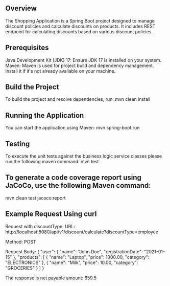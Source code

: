 ## Overview
The Shopping Application is a Spring Boot project designed to manage discount policies and calculate discounts on products. It includes REST endpoint for calculating discounts based on various discount policies.

## Prerequisites
Java Development Kit (JDK) 17: Ensure JDK 17 is installed on your system.
Maven: Maven is used for project build and dependency management. Install it if it's not already available on your machine.

## Build the Project
To build the project and resolve dependencies, run:
mvn clean install

## Running the Application
You can start the application using Maven:
mvn spring-boot:run

## Testing
To execute the unit tests against the business logic service classes please run the following maven command:
mvn test

## To generate a code coverage report using JaCoCo, use the following Maven command:
mvn clean test jacoco:report

## Example Request Using curl
Request with discountType:
URL: http://localhost:8080/api/v1/discount/calculate?discountType=employee

Method: POST

Request Body:
{
"user": {
"name": "John Doe",
"registrationDate": "2021-01-15"
},
"products": [
{
"name": "Laptop",
"price": 1000.00,
"category": "ELECTRONICS"
},
{
"name": "Milk",
"price": 10.00,
"category": "GROCERIES"
}
]
}

The response is net payable amount:
659.5
